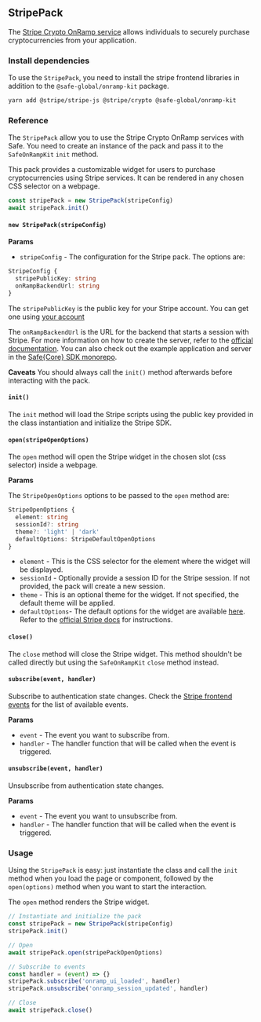 ## StripePack

The [Stripe Crypto OnRamp service](https://stripe.com/docs/crypto/overview) allows individuals to securely purchase cryptocurrencies from your application.

### Install dependencies

To use the `StripePack`, you need to install the stripe frontend libraries in addition to the `@safe-global/onramp-kit` package.

```bash
yarn add @stripe/stripe-js @stripe/crypto @safe-global/onramp-kit
```

### Reference

The `StripePack` allow you to use the Stripe Crypto OnRamp services with Safe. You need to create an instance of the pack and pass it to the `SafeOnRampKit` `init` method.

This pack provides a customizable widget for users to purchase cryptocurrencies using Stripe services. It can be rendered in any chosen CSS selector on a webpage.

```typescript
const stripePack = new StripePack(stripeConfig)
await stripePack.init()
```

#### `new StripePack(stripeConfig)`

**Params**

- `stripeConfig` - The configuration for the Stripe pack. The options are:

```typescript
StripeConfig {
  stripePublicKey: string
  onRampBackendUrl: string
}
```

The `stripePublicKey` is the public key for your Stripe account. You can get one using [your account](https://stripe.com/docs/keys#obtain-api-keys)

The `onRampBackendUrl` is the URL for the backend that starts a session with Stripe. For more information on how to create the server, refer to the [official documentation](https://stripe.com/docs/crypto/quickstart#init-stripe). You can also check out the example application and server in the [Safe{Core} SDK monorepo](https://github.com/safe-global/safe-core-sdk/tree/main/packages/onramp-kit/example/server).

**Caveats**
You should always call the `init()` method afterwards before interacting with the pack.

#### `init()`

The `init` method will load the Stripe scripts using the public key provided in the class instantiation and initialize the Stripe SDK.

#### `open(stripeOpenOptions)`

The `open` method will open the Stripe widget in the chosen slot (css selector) inside a webpage.

**Params**

The `StripeOpenOptions` options to be passed to the `open` method are:

```typescript
StripeOpenOptions {
  element: string
  sessionId?: string
  theme?: 'light' | 'dark'
  defaultOptions: StripeDefaultOpenOptions
}
```

- `element` - This is the CSS selector for the element where the widget will be displayed.
- `sessionId` - Optionally provide a session ID for the Stripe session. If not provided, the pack will create a new session.
- `theme` - This is an optional theme for the widget. If not specified, the default theme will be applied.
- `defaultOptions`- The default options for the widget are available [here](https://github.com/safe-global/safe-core-sdk/blob/f2e8e82d88d815d7b278f605a125f4cfb2816020/packages/onramp-kit/src/packs/stripe/types.ts#L104-L109). Refer to the [official Stripe docs](https://stripe.com/docs/crypto/using-the-api) for instructions.

#### `close()`

The `close` method will close the Stripe widget. This method shouldn't be called directly but using the `SafeOnRampKit` `close` method instead.

#### `subscribe(event, handler)`

Subscribe to authentication state changes. Check the [Stripe frontend events](https://stripe.com/docs/crypto/using-the-api#frontend-events) for the list of available events.

**Params**

- `event` - The event you want to subscribe from.
- `handler` - The handler function that will be called when the event is triggered.

#### `unsubscribe(event, handler)`

Unsubscribe from authentication state changes.

**Params**

- `event` - The event you want to unsubscribe from.
- `handler` - The handler function that will be called when the event is triggered.

### Usage

Using the `StripePack` is easy: just instantiate the class and call the `init` method when you load the page or component, followed by the `open(options)` method when you want to start the interaction.

The `open` method renders the Stripe widget.

```typescript
// Instantiate and initialize the pack
const stripePack = new StripePack(stripeConfig)
stripePack.init()

// Open
await stripePack.open(stripePackOpenOptions)

// Subscribe to events
const handler = (event) => {}
stripePack.subscribe('onramp_ui_loaded', handler)
stripePack.unsubscribe('onramp_session_updated', handler)

// Close
await stripePack.close()
```